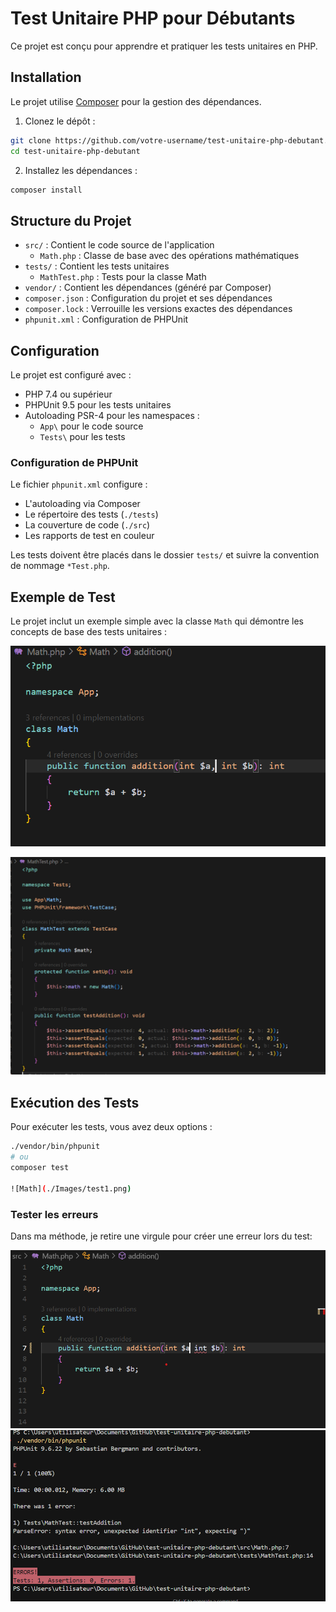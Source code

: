 # Test Unitaire PHP pour Débutants

Ce projet est conçu pour apprendre et pratiquer les tests unitaires en PHP.

## Installation

Le projet utilise [Composer](https://getcomposer.org/) pour la gestion des dépendances.

1. Clonez le dépôt :
```bash
git clone https://github.com/votre-username/test-unitaire-php-debutant.git
cd test-unitaire-php-debutant
```

2. Installez les dépendances :
```bash
composer install
```

## Structure du Projet

- `src/` : Contient le code source de l'application
  - `Math.php` : Classe de base avec des opérations mathématiques
- `tests/` : Contient les tests unitaires
  - `MathTest.php` : Tests pour la classe Math
- `vendor/` : Contient les dépendances (généré par Composer)
- `composer.json` : Configuration du projet et ses dépendances
- `composer.lock` : Verrouille les versions exactes des dépendances
- `phpunit.xml` : Configuration de PHPUnit

## Configuration

Le projet est configuré avec :
- PHP 7.4 ou supérieur
- PHPUnit 9.5 pour les tests unitaires
- Autoloading PSR-4 pour les namespaces :
  - `App\` pour le code source
  - `Tests\` pour les tests

### Configuration de PHPUnit

Le fichier `phpunit.xml` configure :
- L'autoloading via Composer
- Le répertoire des tests (`./tests`)
- La couverture de code (`./src`)
- Les rapports de test en couleur


Les tests doivent être placés dans le dossier `tests/` et suivre la convention de nommage `*Test.php`.

## Exemple de Test

Le projet inclut un exemple simple avec la classe `Math` qui démontre les concepts de base des tests unitaires :

![Math](./Images/math.php1.png)

![Math](./Images/MathTest.png)

## Exécution des Tests

Pour exécuter les tests, vous avez deux options :
```bash
./vendor/bin/phpunit
# ou
composer test

![Math](./Images/test1.png)


```

### Tester les erreurs

Dans ma méthode, je retire une virgule pour créer une erreur lors du test:

![Math](./Images/Erreur1.png)
![Math](./Images/erreur.png)




